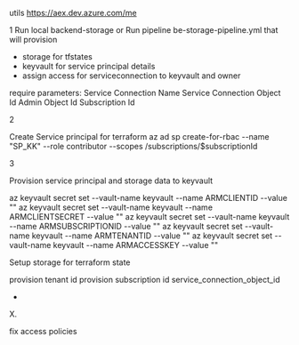 utils
https://aex.dev.azure.com/me

1 
Run local backend-storage or
Run pipeline be-storage-pipeline.yml that will provision
- storage for tfstates
- keyvault for service principal details
- assign access for serviceconnection to keyvault and owner

require parameters:
Service Connection Name
Service Connection Object Id
Admin Object Id
Subscription Id

2

Create Service principal for terraform
az ad sp create-for-rbac --name "SP_KK" --role contributor --scopes /subscriptions/$subscriptionId

3

Provision service principal and storage data to keyvault

az keyvault secret set --vault-name keyvault --name ARMCLIENTID --value ""
az keyvault secret set --vault-name keyvault --name ARMCLIENTSECRET --value ""
az keyvault secret set --vault-name keyvault --name ARMSUBSCRIPTIONID --value ""
az keyvault secret set --vault-name keyvault --name ARMTENANTID --value ""
az keyvault secret set --vault-name keyvault --name ARMACCESSKEY --value ""

Setup storage for terraform state



provision tenant id
provision subscription id
service_connection_object_id

+


X.

fix access policies